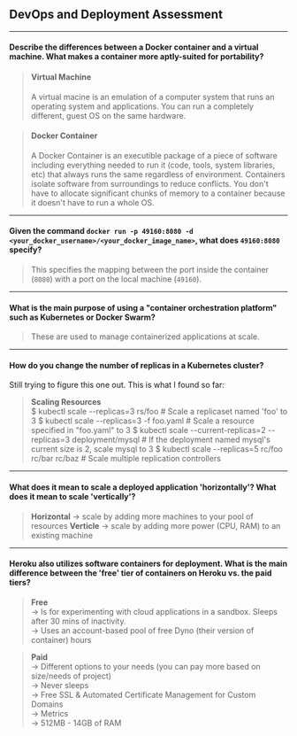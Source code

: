## DevOps and Deployment Assessment
---

####  Describe the differences between a Docker container and a virtual machine. What makes a container more aptly-suited for portability?

>#### Virtual Machine
>A virtual macine is an emulation of a computer system that runs an operating system and applications.  You can run a completely different, guest OS on the same hardware.

>#### Docker Container
>A Docker Container is an executible package of a piece of software including everything needed to run it (code, tools, system libraries, etc) that always runs the same regardless of environment.  Containers isolate software from surroundings to reduce conflicts.  You don't have to allocate significant chunks of memory to a container because it doesn't have to run a whole OS.

---
####  Given the command `docker run -p 49160:8080 -d <your_docker_username>/<your_docker_image_name>`, what does `49160:8080` specify?

> This specifies the mapping between the port inside the container (`8080`) with a port on the local machine (`49160`).


---
####  What is the main purpose of using a "container orchestration platform" such as Kubernetes or Docker Swarm?

> These are used to manage containerized applications at scale.



---
####  How do you change the number of replicas in a Kubernetes cluster?

Still trying to figure this one out.  This is what I found so far:
>**Scaling Resources** <br/>
$ kubectl scale --replicas=3 rs/foo                                 # Scale a replicaset named 'foo' to 3
$ kubectl scale --replicas=3 -f foo.yaml                            # Scale a resource specified in "foo.yaml" to 3
$ kubectl scale --current-replicas=2 --replicas=3 deployment/mysql  # If the deployment named mysql's current size is 2, scale mysql to 3
$ kubectl scale --replicas=5 rc/foo rc/bar rc/baz                   # Scale multiple replication controllers

---
####  What does it mean to scale a deployed application 'horizontally'? What does it mean to scale 'vertically'?

> **Horizontal** &rarr; scale by adding more machines to your pool of resources
> **Verticle** &rarr; scale by adding more power (CPU, RAM) to an existing machine

---
#### Heroku also utilizes software containers for deployment. What is the main difference between the 'free' tier of containers on Heroku vs. the paid tiers?

> **Free** <br/> &rarr; Is for experimenting with cloud applications in a sandbox.  Sleeps after 30 mins of inactivity. <br/>&rarr; Uses an account-based pool of free Dyno (their version of container) hours

> **Paid**<br/> &rarr; Different options to your needs (you can pay more based on size/needs of project) <br/> &rarr; Never sleeps <br/> &rarr; Free SSL & Automated Certificate Management for Custom Domains <br/> &rarr; Metrics <br/> &rarr; 512MB - 14GB of RAM